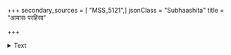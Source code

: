+++
secondary_sources = [ "MSS_5121",]
jsonClass = "Subhaashita"
title = "आयासः परहिंसा"

+++

<details><summary>Text</summary>

आयासः परहिंसा वैतंसिकसारमेय तव सारः।  
त्वामपसार्य विभाज्यः कुरङ्ग एषोऽधुनैवान्यैः॥
</details>
